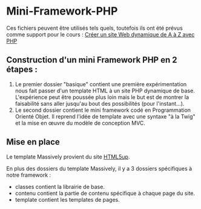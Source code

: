 # Mini-Framework-PHP
Ces fichiers peuvent être utilisés tels quels, toutefois ils ont été prévus comme support pour le cours : [Créer un site Web dynamique de A à Z avec PHP](https://www.udemy.com/course/votre-site-web-en-php/?referralCode=6052B85326FD5DDC78EC)

## Construction d'un mini Framework PHP en 2 étapes : 
1. Le premier dossier "basique" contient une première expérimentation nous fait passer d'un template HTML à un site PHP dynamique de base. L'expérience peut être poussée plus loin mais le but est de montrer la faisabilité sans aller jusqu'au bout des possibilités (pour l'instant...).
2. Le second dossier contient le mini framework codé en Programmation Orienté Objet. Il reprend l'idée de template avec une syntaxe "à la Twig" et la mise en œuvre du modèle de conception MVC.

## Mise en place

Le template Massively provient du site [HTML5up](https://html5up.net/).

En plus des dossiers du template Massively, il y a 3 dossiers spécifiques à notre framework :
- classes contient la librairie de base.
- contenu contient la partie de contenu spécifique à chaque page du site.
- template contient les templates de pages.
